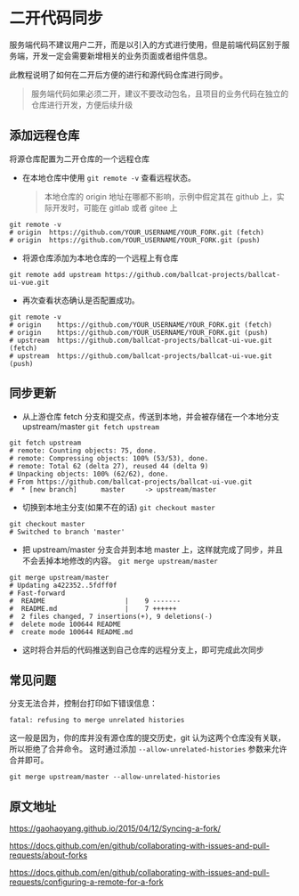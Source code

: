 # 二开代码同步

服务端代码不建议用户二开，而是以引入的方式进行使用，但是前端代码区别于服务端，开发一定会需要新增相关的业务页面或者组件信息。

此教程说明了如何在二开后方便的进行和源代码仓库进行同步。

> 服务端代码如果必须二开，建议不要改动包名，且项目的业务代码在独立的仓库进行开发，方便后续升级

## 添加远程仓库

将源仓库配置为二开仓库的一个远程仓库

- 在本地仓库中使用 `git remote -v` 查看远程状态。

  > 本地仓库的 origin 地址在哪都不影响，示例中假定其在 github 上，实际开发时，可能在 gitlab 或者 gitee 上

```
git remote -v
# origin  https://github.com/YOUR_USERNAME/YOUR_FORK.git (fetch)
# origin  https://github.com/YOUR_USERNAME/YOUR_FORK.git (push)
```

- 将源仓库添加为本地仓库的一个远程上有仓库

```
git remote add upstream https://github.com/ballcat-projects/ballcat-ui-vue.git
```

- 再次查看状态确认是否配置成功。

```
git remote -v
# origin    https://github.com/YOUR_USERNAME/YOUR_FORK.git (fetch)
# origin    https://github.com/YOUR_USERNAME/YOUR_FORK.git (push)
# upstream  https://github.com/ballcat-projects/ballcat-ui-vue.git (fetch)
# upstream  https://github.com/ballcat-projects/ballcat-ui-vue.git (push)
```

## 同步更新

- 从上游仓库 fetch 分支和提交点，传送到本地，并会被存储在一个本地分支 upstream/master
  `git fetch upstream`

```
git fetch upstream
# remote: Counting objects: 75, done.
# remote: Compressing objects: 100% (53/53), done.
# remote: Total 62 (delta 27), reused 44 (delta 9)
# Unpacking objects: 100% (62/62), done.
# From https://github.com/ballcat-projects/ballcat-ui-vue.git
#  * [new branch]      master     -> upstream/master
```

- 切换到本地主分支(如果不在的话)
  `git checkout master`

```
git checkout master
# Switched to branch 'master'
```

- 把 upstream/master 分支合并到本地 master 上，这样就完成了同步，并且不会丢掉本地修改的内容。
  `git merge upstream/master`

```
git merge upstream/master
# Updating a422352..5fdff0f
# Fast-forward
#  README                    |    9 -------
#  README.md                 |    7 ++++++
#  2 files changed, 7 insertions(+), 9 deletions(-)
#  delete mode 100644 README
#  create mode 100644 README.md
```

- 这时将合并后的代码推送到自己仓库的远程分支上，即可完成此次同步

## 常见问题
分支无法合并，控制台打印如下错误信息：
```git
fatal: refusing to merge unrelated histories
```
这一般是因为，你的库并没有源仓库的提交历史，git 认为这两个仓库没有关联，所以拒绝了合并命令。
这时通过添加 `--allow-unrelated-histories` 参数来允许合并即可。

```git
git merge upstream/master --allow-unrelated-histories
```


## 原文地址

https://gaohaoyang.github.io/2015/04/12/Syncing-a-fork/

https://docs.github.com/en/github/collaborating-with-issues-and-pull-requests/about-forks

https://docs.github.com/en/github/collaborating-with-issues-and-pull-requests/configuring-a-remote-for-a-fork

